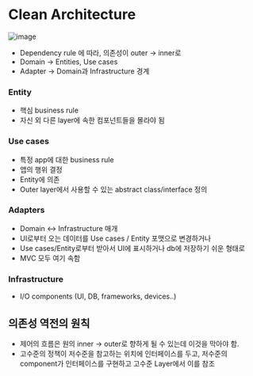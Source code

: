 # Clean Architecture
![image](https://user-images.githubusercontent.com/57291261/143443963-33c7daaf-67dc-4a5e-8e5c-7d0274152b09.png)
- Dependency rule 에 따라, 의존성이 outer -> inner로
- Domain -> Entities, Use cases
- Adapter -> Domain과 Infrastructure 경계

### Entity
- 핵심 business rule
- 자신 외 다른 layer에 속한 컴포넌트들을 몰라야 됨

### Use cases
- 특정 app에 대한 business rule
- 앱의 행위 결정
- Entity에 의존
- Outer layer에서 사용할 수 있는 abstract class/interface 정의

### Adapters
- Domain <-> Infrastructure 매개
- UI로부터 오는 데이터를 Use cases / Entity 포맷으로 변경하거나
- Use cases/Entity로부터 받아서 UI에 표시하거나 db에 저장하기 쉬운 형태로
- MVC 모두 여기 속함

### Infrastructure
- I/O components (UI, DB, frameworks, devices..)

## 의존성 역전의 원칙
- 제어의 흐름은 원의 inner -> outer로 향하게 될 수 있는데 이것을 막아야 함.
- 고수준의 정책이 저수준을 참고하는 위치에 인터페이스를 두고, 저수준의 component가 인터페이스를 구현하고 고수준 Layer에서 이를 참조

